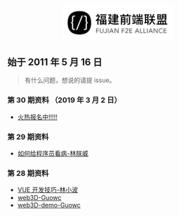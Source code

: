 <div align="center"><img src="./src/logo.jpg" width = "50%" height = "50%" /></div>

## 始于 2011 年 5 月 16 日

> 有什么问题，想说的请提 issue。

### 第 30 期资料 （2019 年 3 月 2 日）

- [火热报名中!!!!!](http://www.huodongxing.com/event/9480910131200)

### 第 29 期资料

- [如何给程序员看病-林朕威](./s29/如何给程序看病.zip)

### 第 28 期资料

- [VUE 开发技巧-林小波](./s28/VUE开发技巧.pptx)
- [web3D-Guowc](Guowc-web3D.key)
- [web3D-demo-Guowc](web3D-demo.zip)
